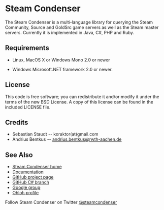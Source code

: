 Steam Condenser
===============

The Steam Condenser is a multi-language library for querying the Steam
Community, Source and GoldSrc game servers as well as the Steam master servers.
Currently it is implemented in Java, C#, PHP and Ruby.

## Requirements

* Linux, MacOS X or Windows
  Mono 2.0 or newer

* Windows
  Microsoft.NET framework 2.0 or newer.


## License
  This code is free software; you can redistribute it and/or modify it under the
  terms of the new BSD License. A copy of this license can be found in the
  included LICENSE file.

## Credits
  * Sebastian Staudt -- koraktor(at)gmail.com
  * Andrius Bentkus -- andrius.bentkus@rwth-aachen.de

## See Also

  * [Steam Condenser home](http://koraktor.github.com/steam-condenser)
  * [Documentation](http://www.rdoc.info/projects/koraktor/steam-condenser)
  * [GitHub project page](http://github.com/koraktor/steam-condenser)
  * [GitHub C# branch](http://www.github.com/txdv/steam-condenser)
  * [Google group](http://groups.google.com/group/steam-condenser)
  * [Ohloh profile](http://www.ohloh.net/projects/steam-condenser)

Follow Steam Condenser on Twitter
[@steamcondenser](http://twitter.com/steamcondenser)
